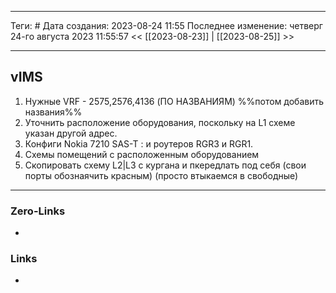 ___
Теги: #
Дата создания: 2023-08-24 11:55 
Последнее изменение: четверг 24-го августа 2023 11:55:57
<< [[2023-08-23]] | [[2023-08-25]] >> 
___
## vIMS

1.  Нужные VRF - 2575,2576,4136 (ПО НАЗВАНИЯМ) %%потом добавить названия%%
2. Уточнить  расположение оборудования, поскольку на L1 схеме указан другой адрес. 
3. Конфиги Nokia 7210 SAS-T : и роутеров RGR3 и RGR1.
4. Схемы помещений с расположенным оборудованием
5. Скопировать схему L2|L3 с кургана и пкередлать под себя (свои порты обознаячить красным) (просто втыкаемся в свободные)

___
### Zero-Links
- 

### Links
- 
